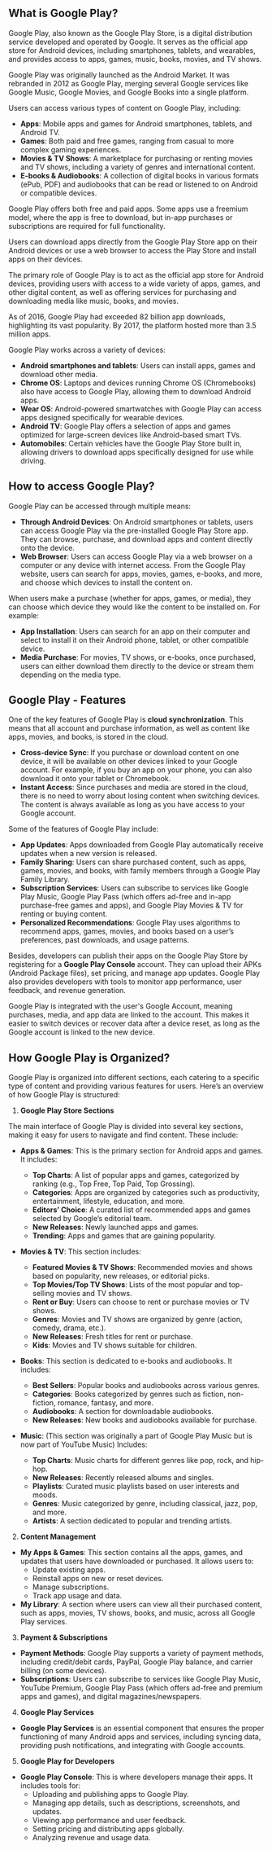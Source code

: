 ## What is Google Play?

Google Play, also known as the Google Play Store, is a digital distribution service developed and operated by Google. It serves as the official app store for Android devices, including smartphones, tablets, and wearables, and provides access to apps, games, music, books, movies, and TV shows.

Google Play was originally launched as the Android Market. It was rebranded in 2012 as Google Play, merging several Google services like Google Music, Google Movies, and Google Books into a single platform.

Users can access various types of content on Google Play, including:

-   **Apps**: Mobile apps and games for Android smartphones, tablets, and Android TV.
-   **Games**: Both paid and free games, ranging from casual to more complex gaming experiences.
-   **Movies & TV Shows**: A marketplace for purchasing or renting movies and TV shows, including a variety of genres and international content.
-   **E-books & Audiobooks**: A collection of digital books in various formats (ePub, PDF) and audiobooks that can be read or listened to on Android or compatible devices.

Google Play offers both free and paid apps. Some apps use a freemium model, where the app is free to download, but in-app purchases or subscriptions are required for full functionality.

Users can download apps directly from the Google Play Store app on their Android devices or use a web browser to access the Play Store and install apps on their devices.

The primary role of Google Play is to act as the official app store for Android devices, providing users with access to a wide variety of apps, games, and other digital content, as well as offering services for purchasing and downloading media like music, books, and movies.

As of 2016, Google Play had exceeded 82 billion app downloads, highlighting its vast popularity. By 2017, the platform hosted more than 3.5 million apps. 

Google Play works across a variety of devices:

-   **Android smartphones and tablets**: Users can install apps, games and download other media.
-   **Chrome OS**: Laptops and devices running Chrome OS (Chromebooks) also have access to Google Play, allowing them to download Android apps.
-   **Wear OS**: Android-powered smartwatches with Google Play can access apps designed specifically for wearable devices.
-   **Android TV**: Google Play offers a selection of apps and games optimized for large-screen devices like Android-based smart TVs.
-   **Automobiles**: Certain vehicles have the Google Play Store built in, allowing drivers to download apps specifically designed for use while driving.

## How to access Google Play?

Google Play can be accessed through multiple means:

-   **Through Android Devices**: On Android smartphones or tablets, users can access Google Play via the pre-installed Google Play Store app. They can browse, purchase, and download apps and content directly onto the device.
-   **Web Browser**: Users can access Google Play via a web browser on a computer or any device with internet access. From the Google Play website, users can search for apps, movies, games, e-books, and more, and choose which devices to install the content on.

When users make a purchase (whether for apps, games, or media), they can choose which device they would like the content to be installed on. For example:

-   **App Installation**: Users can search for an app on their computer and select to install it on their Android phone, tablet, or other compatible device.
-   **Media Purchase**: For movies, TV shows, or e-books, once purchased, users can either download them directly to the device or stream them depending on the media type.

## Google Play - Features

One of the key features of Google Play is **cloud synchronization**. This means that all account and purchase information, as well as content like apps, movies, and books, is stored in the cloud.

-   **Cross-device Sync**: If you purchase or download content on one device, it will be available on other devices linked to your Google account. For example, if you buy an app on your phone, you can also download it onto your tablet or Chromebook.
-   **Instant Access**: Since purchases and media are stored in the cloud, there is no need to worry about losing content when switching devices. The content is always available as long as you have access to your Google account.

Some of the features of Google Play include:

-   **App Updates**: Apps downloaded from Google Play automatically receive updates when a new version is released.
-   **Family Sharing**: Users can share purchased content, such as apps, games, movies, and books, with family members through a Google Play Family Library.
-   **Subscription Services**: Users can subscribe to services like Google Play Music, Google Play Pass (which offers ad-free and in-app purchase-free games and apps), and Google Play Movies & TV for renting or buying content.
-   **Personalized Recommendations**: Google Play uses algorithms to recommend apps, games, movies, and books based on a user’s preferences, past downloads, and usage patterns.

Besides, developers can publish their apps on the Google Play Store by registering for a **Google Play Console** account. They can upload their APKs (Android Package files), set pricing, and manage app updates. Google Play also provides developers with tools to monitor app performance, user feedback, and revenue generation.

Google Play is integrated with the user's Google Account, meaning purchases, media, and app data are linked to the account. This makes it easier to switch devices or recover data after a device reset, as long as the Google account is linked to the new device.

## How Google Play is Organized?

Google Play is organized into different sections, each catering to a specific type of content and providing various features for users. Here’s an overview of how Google Play is structured:

1. **Google Play Store Sections**

The main interface of Google Play is divided into several key sections, making it easy for users to navigate and find content. These include:

- **Apps & Games**: This is the primary section for Android apps and games. It includes:  
   - **Top Charts**: A list of popular apps and games, categorized by ranking (e.g., Top Free, Top Paid, Top Grossing).
   - **Categories**: Apps are organized by categories such as productivity, entertainment, lifestyle, education, and more.
   - **Editors’ Choice**: A curated list of recommended apps and games selected by Google’s editorial team.
   - **New Releases**: Newly launched apps and games.
   - **Trending**: Apps and games that are gaining popularity.

- **Movies & TV**: This section includes:
   - **Featured Movies & TV Shows**: Recommended movies and shows based on popularity, new releases, or editorial picks.
   - **Top Movies/Top TV Shows**: Lists of the most popular and top-selling movies and TV shows.
   - **Rent or Buy**: Users can choose to rent or purchase movies or TV shows.
   - **Genres**: Movies and TV shows are organized by genre (action, comedy, drama, etc.).
   - **New Releases**: Fresh titles for rent or purchase.
   - **Kids**: Movies and TV shows suitable for children.

- **Books**: This section is dedicated to e-books and audiobooks. It includes:
   - **Best Sellers**: Popular books and audiobooks across various genres.
   - **Categories**: Books categorized by genres such as fiction, non-fiction, romance, fantasy, and more.
   - **Audiobooks**: A section for downloadable audiobooks.
   - **New Releases**: New books and audiobooks available for purchase.

- **Music**: (This section was originally a part of Google Play Music but is now part of YouTube Music) Includes:
   - **Top Charts**: Music charts for different genres like pop, rock, and hip-hop.
   - **New Releases**: Recently released albums and singles.
   - **Playlists**: Curated music playlists based on user interests and moods.
   - **Genres**: Music categorized by genre, including classical, jazz, pop, and more.
   - **Artists**: A section dedicated to popular and trending artists.

2. **Content Management**

-   **My Apps & Games**: This section contains all the apps, games, and updates that users have downloaded or purchased. It allows users to:
    -   Update existing apps.
    -   Reinstall apps on new or reset devices.
    -   Manage subscriptions.
    -   Track app usage and data.
-   **My Library**: A section where users can view all their purchased content, such as apps, movies, TV shows, books, and music, across all Google Play services.

3. **Payment & Subscriptions**

-   **Payment Methods**: Google Play supports a variety of payment methods, including credit/debit cards, PayPal, Google Play balance, and carrier billing (on some devices).
-   **Subscriptions**: Users can subscribe to services like Google Play Music, YouTube Premium, Google Play Pass (which offers ad-free and premium apps and games), and digital magazines/newspapers.

4. **Google Play Services**

-   **Google Play Services** is an essential component that ensures the proper functioning of many Android apps and services, including syncing data, providing push notifications, and integrating with Google accounts.

5. **Google Play for Developers**

-   **Google Play Console**: This is where developers manage their apps. It includes tools for:
    -   Uploading and publishing apps to Google Play.
    -   Managing app details, such as descriptions, screenshots, and updates.
    -   Viewing app performance and user feedback.
    -   Setting pricing and distributing apps globally.
    -   Analyzing revenue and usage data.
